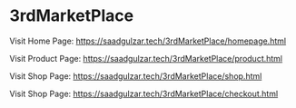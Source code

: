 # 3rdMarketPlace
Visit Home Page: https://saadgulzar.tech/3rdMarketPlace/homepage.html

Visit Product Page: https://saadgulzar.tech/3rdMarketPlace/product.html

Visit Shop Page: https://saadgulzar.tech/3rdMarketPlace/shop.html

Visit Shop Page: https://saadgulzar.tech/3rdMarketPlace/checkout.html
